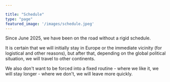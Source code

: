 ```yaml
---

title: "Schedule"
type: "page"
featured_image: '/images/schedule.jpeg'
---
```

Since June 2025, we have been on the road without a rigid schedule.

It is certain that we will initially stay in Europe or the immediate vicinity (for logistical and other reasons), but after that, depending on the global political situation, we will travel to other continents.

We also don't want to be forced into a fixed routine - where we like it, we will stay longer - where we don't, we will leave more quickly.